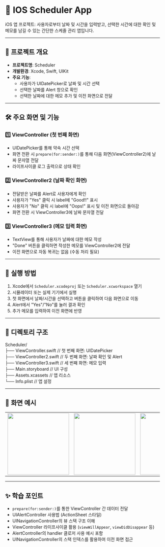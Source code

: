 # 📅 IOS Scheduler App

iOS 앱 프로젝트: 사용자로부터 날짜 및 시간을 입력받고, 선택한 시간에 대한 확인 및 메모를 남길 수 있는 간단한 스케줄 관리 앱입니다.

---


## 📌 프로젝트 개요

- **프로젝트명**: Scheduler
- **개발환경**: Xcode, Swift, UIKit
- **주요 기능**:
  - 사용자가 UIDatePicker로 날짜 및 시간 선택
  - 선택한 날짜를 Alert 창으로 확인
  - 선택한 날짜에 대한 메모 추가 및 이전 화면으로 전달

---


## 🛠 주요 화면 및 기능

### 1️⃣ ViewController (첫 번째 화면)
- UIDatePicker를 통해 약속 시간 선택
- 화면 전환 시 `prepare(for:sender:)`를 통해 다음 화면(ViewController2)에 날짜 문자열 전달
- 라이프사이클 로그 출력으로 상태 확인

### 2️⃣ ViewController2 (날짜 확인 화면)
- 전달받은 날짜를 Alert로 사용자에게 확인
- 사용자가 "Yes" 클릭 시 label에 "Good!!" 표시
- 사용자가 "No" 클릭 시 label에 "Oops!" 표시 및 이전 화면으로 돌아감
- 화면 전환 시 ViewController3에 날짜 문자열 전달

### 3️⃣ ViewController3 (메모 입력 화면)
- TextView를 통해 사용자가 날짜에 대한 메모 작성
- "Done" 버튼을 클릭하면 작성한 메모를 ViewController2에 전달
- 이전 화면으로 자동 복귀는 없음 (수동 처리 필요)

---


## 🧪 실행 방법

1. Xcode에서 `Scheduler.xcodeproj` 또는 `Scheduler.xcworkspace` 열기
2. 시뮬레이터 또는 실제 기기에서 실행
3. 첫 화면에서 날짜/시간을 선택하고 버튼을 클릭하여 다음 화면으로 이동
4. Alert에서 "Yes"/"No"를 눌러 결과 확인
5. 추가 메모를 입력하여 이전 화면에 반영

---


## 📂 디렉토리 구조
Scheduler/  
├── ViewController.swift // 첫 번째 화면: UIDatePicker  
├── ViewController2.swift // 두 번째 화면: 날짜 확인 및 Alert  
├── ViewController3.swift // 세 번째 화면: 메모 입력  
├── Main.storyboard // UI 구성  
├── Assets.xcassets // 앱 리소스  
└── Info.plist // 앱 설정  

---


## 📸 화면 예시

<table>
  <tr>
    <td><img src="https://github.com/user-attachments/assets/d1b12bb0-6126-4d8d-aa5f-dec160b1321f" width="200"/></td>
    <td><img src="https://github.com/user-attachments/assets/dab353d2-d2c0-475a-b387-7367eda242d8" width="200"/></td>
    <td><img src="https://github.com/user-attachments/assets/e1800f86-bc36-4c2e-8f63-6705712c3c73" width="200"/></td>
    <td><img src="https://github.com/user-attachments/assets/4fd98857-708a-4b80-986a-e68bb3a61df0" width="200"/></td>
  </tr>
</table>


---


## ✨ 학습 포인트

- `prepare(for:sender:)`를 통한 ViewController 간 데이터 전달
- UIAlertController 사용법 (ActionSheet 스타일)
- UINavigationController의 뷰 스택 구조 이해
- ViewController 라이프사이클 활용 (`viewWillAppear`, `viewDidDisappear` 등)
- AlertController의 handler 클로저 사용 예시 포함
- UINavigationController의 스택 인덱스를 활용하여 이전 화면 접근

